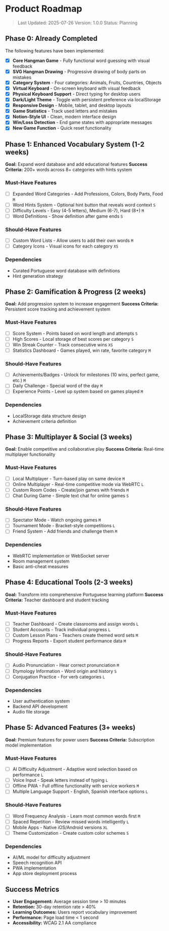 # Product Roadmap

> Last Updated: 2025-07-26
> Version: 1.0.0
> Status: Planning

## Phase 0: Already Completed

The following features have been implemented:

- [x] **Core Hangman Game** - Fully functional word guessing with visual feedback
- [x] **SVG Hangman Drawing** - Progressive drawing of body parts on mistakes
- [x] **Category System** - Four categories: Animals, Fruits, Countries, Objects
- [x] **Virtual Keyboard** - On-screen keyboard with visual feedback
- [x] **Physical Keyboard Support** - Direct typing for desktop users
- [x] **Dark/Light Theme** - Toggle with persistent preference via localStorage
- [x] **Responsive Design** - Mobile, tablet, and desktop layouts
- [x] **Game Statistics** - Track used letters and mistakes
- [x] **Notion-Style UI** - Clean, modern interface design
- [x] **Win/Loss Detection** - End game states with appropriate messages
- [x] **New Game Function** - Quick reset functionality

## Phase 1: Enhanced Vocabulary System (1-2 weeks)

**Goal:** Expand word database and add educational features
**Success Criteria:** 200+ words across 8+ categories with hints system

### Must-Have Features

- [ ] Expanded Word Categories - Add Professions, Colors, Body Parts, Food `M`
- [ ] Word Hints System - Optional hint button that reveals word context `S`
- [ ] Difficulty Levels - Easy (4-5 letters), Medium (6-7), Hard (8+) `M`
- [ ] Word Definitions - Show definition after game ends `S`

### Should-Have Features

- [ ] Custom Word Lists - Allow users to add their own words `M`
- [ ] Category Icons - Visual icons for each category `XS`

### Dependencies

- Curated Portuguese word database with definitions
- Hint generation strategy

## Phase 2: Gamification & Progress (2 weeks)

**Goal:** Add progression system to increase engagement
**Success Criteria:** Persistent score tracking and achievement system

### Must-Have Features

- [ ] Score System - Points based on word length and attempts `S`
- [ ] High Scores - Local storage of best scores per category `S`
- [ ] Win Streak Counter - Track consecutive wins `XS`
- [ ] Statistics Dashboard - Games played, win rate, favorite category `M`

### Should-Have Features

- [ ] Achievements/Badges - Unlock for milestones (10 wins, perfect game, etc.) `M`
- [ ] Daily Challenge - Special word of the day `M`
- [ ] Experience Points - Level up system based on games played `M`

### Dependencies

- LocalStorage data structure design
- Achievement criteria definition

## Phase 3: Multiplayer & Social (3 weeks)

**Goal:** Enable competitive and collaborative play
**Success Criteria:** Real-time multiplayer functionality

### Must-Have Features

- [ ] Local Multiplayer - Turn-based play on same device `M`
- [ ] Online Multiplayer - Real-time competitive mode via WebRTC `L`
- [ ] Custom Room Codes - Create/join games with friends `M`
- [ ] Chat During Game - Simple text chat for online games `S`

### Should-Have Features

- [ ] Spectator Mode - Watch ongoing games `M`
- [ ] Tournament Mode - Bracket-style competitions `L`
- [ ] Friend System - Add friends and challenge them `M`

### Dependencies

- WebRTC implementation or WebSocket server
- Room management system
- Basic anti-cheat measures

## Phase 4: Educational Tools (2-3 weeks)

**Goal:** Transform into comprehensive Portuguese learning platform
**Success Criteria:** Teacher dashboard and student tracking

### Must-Have Features

- [ ] Teacher Dashboard - Create classrooms and assign words `L`
- [ ] Student Accounts - Track individual progress `L`
- [ ] Custom Lesson Plans - Teachers create themed word sets `M`
- [ ] Progress Reports - Export student performance data `M`

### Should-Have Features

- [ ] Audio Pronunciation - Hear correct pronunciation `M`
- [ ] Etymology Information - Word origin and history `S`
- [ ] Conjugation Practice - For verb categories `L`

### Dependencies

- User authentication system
- Backend API development
- Audio file storage

## Phase 5: Advanced Features (3+ weeks)

**Goal:** Premium features for power users
**Success Criteria:** Subscription model implementation

### Must-Have Features

- [ ] AI Difficulty Adjustment - Adaptive word selection based on performance `L`
- [ ] Voice Input - Speak letters instead of typing `L`
- [ ] Offline PWA - Full offline functionality with service workers `M`
- [ ] Multiple Language Support - English, Spanish interface options `L`

### Should-Have Features

- [ ] Word Frequency Analysis - Learn most common words first `M`
- [ ] Spaced Repetition - Review missed words intelligently `L`
- [ ] Mobile Apps - Native iOS/Android versions `XL`
- [ ] Theme Customization - Create custom color schemes `S`

### Dependencies

- AI/ML model for difficulty adjustment
- Speech recognition API
- PWA implementation
- App store deployment process

## Success Metrics

- **User Engagement:** Average session time > 10 minutes
- **Retention:** 30-day retention rate > 40%
- **Learning Outcomes:** Users report vocabulary improvement
- **Performance:** Page load time < 1 second
- **Accessibility:** WCAG 2.1 AA compliance